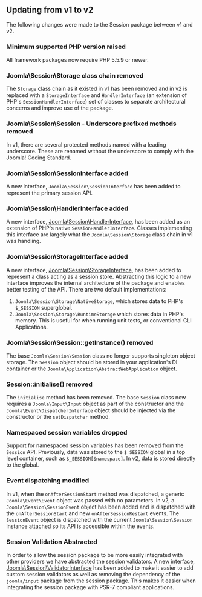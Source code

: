 ## Updating from v1 to v2

The following changes were made to the Session package between v1 and v2.

### Minimum supported PHP version raised

All framework packages now require PHP 5.5.9 or newer.

### Joomla\Session\Storage class chain removed

The `Storage` class chain as it existed in v1 has been removed and in v2 is replaced with a `StorageInterface` and `HandlerInterface`
(an extension of PHP's `SessionHandlerInterface`) set of classes to separate architectural concerns and improve use of the package.

### Joomla\Session\Session - Underscore prefixed methods removed

In v1, there are several protected methods named with a leading underscore. These are renamed without the underscore to
comply with the Joomla! Coding Standard.

### Joomla\Session\SessionInterface added

A new interface, `Joomla\Session\SessionInterface` has been added to represent the primary session API.

### Joomla\Session\HandlerInterface added

A new interface, [Joomla\Session\HandlerInterface](classes/HandlerInterface.md), has been added as an extension of PHP's native
`SessionHandlerInterface`. Classes implementing this interface are largely what the `Joomla\Session\Storage` class chain in v1
was handling.

### Joomla\Session\StorageInterface added

A new interface, [Joomla\Session\StorageInterface](classes/StorageInterface.md), has been added to represent a class acting as
a session store. Abstracting this logic to a new interface improves the internal architecture of the package and enables better
testing of the API. There are two default implementations:

1) `Joomla\Session\Storage\NativeStorage`, which stores data to PHP's `$_SESSION` superglobal.
2) `Joomla\Session\Storage\RuntimeStorage` which stores data in PHP's memory. This is useful for when running unit tests,
or conventional CLI Applications.

### Joomla\Session\Session::getInstance() removed

The base `Joomla\Session\Session` class no longer supports singleton object storage. The `Session` object should be stored in your
application's DI container or the `Joomla\Application\AbstractWebApplication` object.

### Session::initialise() removed

The `initialise` method has been removed. The base `Session` class now requires a `Joomla\Input\Input` object as part of the
constructor and the `Joomla\Event\DispatcherInterface` object should be injected via the constructor or the `setDispatcher` method.

### Namespaced session variables dropped

Support for namespaced session variables has been removed from the `Session` API. Previously, data was stored to the `$_SESSION` global in
a top level container, such as `$_SESSION[$namespace]`. In v2, data is stored directly to the global.

### Event dispatching modified

In v1, when the `onAfterSessionStart` method was dispatched, a generic `Joomla\Event\Event` object was passed with no parameters. In v2,
a `Joomla\Session\SessionEvent` object has been added and is dispatched with the `onAfterSessionStart` and new `onAfterSessionRestart`
events. The `SessionEvent` object is dispatched with the current `Joomla\Session\Session` instance attached so its API is accessible
within the events.

### Session Validation Abstracted

In order to allow the session package to be more easily integrated with other providers we have abstracted the session validators.
A new interface, [Joomla\Session\ValidatorInterface](classes/ValidatorInterface.md) has been added to make it easier to add
custom session validators as well as removing the dependency of the `joomla/input` package from the session package. This
makes it easier when integrating the session package with PSR-7 compliant applications.
